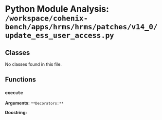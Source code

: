 # Python Module Analysis: `/workspace/cohenix-bench/apps/hrms/hrms/patches/v14_0/update_ess_user_access.py`

## Classes

No classes found in this file.


## Functions

### `execute`
**Arguments:** ``
**Decorators:** ``

**Docstring:**
```

```

